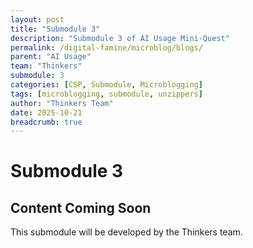 ```yaml
---
layout: post
title: "Submodule 3"
description: "Submodule 3 of AI Usage Mini-Quest"
permalink: /digital-famine/microblog/blogs/
parent: "AI Usage"
team: "Thinkers"
submodule: 3
categories: [CSP, Submodule, Microblogging]
tags: [microblogging, submodule, unzippers]
author: "Thinkers Team"
date: 2025-10-21
breadcrumb: true
---
```


# Submodule 3

## Content Coming Soon
This submodule will be developed by the Thinkers team.
